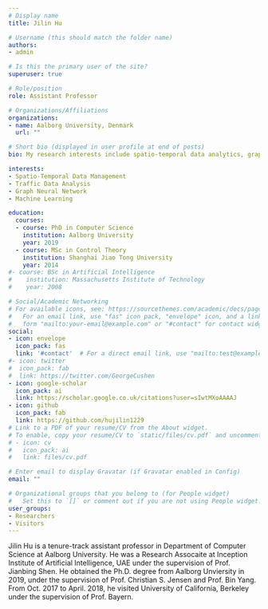 ```yaml
---
# Display name
title: Jilin Hu

# Username (this should match the folder name)
authors:
- admin

# Is this the primary user of the site?
superuser: true

# Role/position
role: Assistant Professor

# Organizations/Affiliations
organizations:
- name: Aalborg University, Denmark
  url: ""

# Short bio (displayed in user profile at end of posts)
bio: My research interests include spatio-temporal data analytics, graph neural networks and machine learning. 

interests:
- Spatio-Temporal Data Management
- Traffic Data Analysis
- Graph Neural Network
- Machine Learning 

education:
  courses:
  - course: PhD in Computer Science
    institution: Aalborg University
    year: 2019
  - course: MSc in Control Theory
    institution: Shanghai Jiao Tong University
    year: 2014
#- course: BSc in Artificial Intelligence
#    institution: Massachusetts Institute of Technology
#    year: 2008

# Social/Academic Networking
# For available icons, see: https://sourcethemes.com/academic/docs/page-builder/#icons
#   For an email link, use "fas" icon pack, "envelope" icon, and a link in the
#   form "mailto:your-email@example.com" or "#contact" for contact widget.
social:
- icon: envelope
  icon_pack: fas
  link: '#contact'  # For a direct email link, use "mailto:test@example.org".
#- icon: twitter
#  icon_pack: fab
#  link: https://twitter.com/GeorgeCushen
- icon: google-scholar
  icon_pack: ai
  link: https://scholar.google.co.uk/citations?user=sIwtMXoAAAAJ
- icon: github
  icon_pack: fab
  link: https://github.com/hujilin1229
# Link to a PDF of your resume/CV from the About widget.
# To enable, copy your resume/CV to `static/files/cv.pdf` and uncomment the lines below.
# - icon: cv
#   icon_pack: ai
#   link: files/cv.pdf

# Enter email to display Gravatar (if Gravatar enabled in Config)
email: ""

# Organizational groups that you belong to (for People widget)
#   Set this to `[]` or comment out if you are not using People widget.
user_groups:
- Researchers
- Visitors
---
```


Jilin Hu is a tenure-track assistant professor in Department of Computer Science at Aalborg University. He was a Research Assocaite at Inception Institute of Artificial Intelligence, UAE under the supervision of Prof. Jianbing Shen. He obtained the Ph.D. degree from Aalborg Unviersity in 2019, under the supervision of Prof. Christian S. Jensen and Prof. Bin Yang. From Oct. 2017 to April. 2018, he visited University of California, Berkeley under the supervision of Prof. Bayern.

